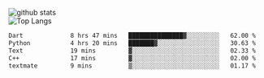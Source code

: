 ![github stats](https://github-readme-stats.vercel.app/api?username=AndreFerreira5&show_icons=true&theme=dark&count_private=true)
<br>
![Top Langs](https://github-readme-stats.vercel.app/api/top-langs/?username=AndreFerreira5&layout=compact&theme=dark)
<br>
<!--START_SECTION:waka-->

```txt
Dart             8 hrs 47 mins   ███████████████▓░░░░░░░░░   62.00 %
Python           4 hrs 20 mins   ███████▓░░░░░░░░░░░░░░░░░   30.63 %
Text             19 mins         ▓░░░░░░░░░░░░░░░░░░░░░░░░   02.33 %
C++              17 mins         ▓░░░░░░░░░░░░░░░░░░░░░░░░   02.00 %
textmate         9 mins          ▒░░░░░░░░░░░░░░░░░░░░░░░░   01.17 %
```

<!--END_SECTION:waka-->
